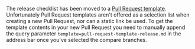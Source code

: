 The release checklist has been moved to a [Pull Request template](https://github.com/apollographql/apollo-ios-dev/blob/main/.github/PULL_REQUEST_TEMPLATE/pull-request-template-release.md). Unfortunately Pull Request templates aren't offered as a selection list when creating a new Pull Request, nor can a static link be used. To get the template contents in your new Pull Request you need to manually append the query parameter `template=pull-request-template-release.md` in the address bar once you've selected the compare branches.
